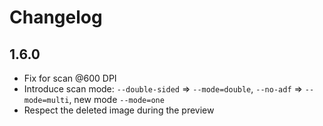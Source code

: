 # Changelog

## 1.6.0

- Fix for scan @600 DPI
- Introduce scan mode: `--double-sided` => `--mode=double`, `--no-adf` => `--mode=multi`, new mode `--mode=one`
- Respect the deleted image during the preview
